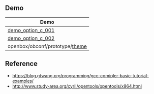 
## Demo

| Demo |
| --- |
| [demo_option_c_001](demo_option_c_001) |
| [demo_option_c_002](demo_option_c_002) |
| openbox/obconf/prototype/[theme](https://github.com/samwhelp/note-ubuntu-20.04/tree/gh-pages/demo/explore/openbox/obconf/prototype/theme) |


## Reference

* https://blog.gtwang.org/programming/gcc-comipler-basic-tutorial-examples/
* http://www.study-area.org/cyril/opentools/opentools/x864.html
